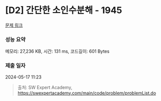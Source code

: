 # [D2] 간단한 소인수분해 - 1945 

[문제 링크](https://swexpertacademy.com/main/code/problem/problemDetail.do?contestProbId=AV5Pl0Q6ANQDFAUq) 

### 성능 요약

메모리: 27,236 KB, 시간: 131 ms, 코드길이: 601 Bytes

### 제출 일자

2024-05-17 11:23



> 출처: SW Expert Academy, https://swexpertacademy.com/main/code/problem/problemList.do
